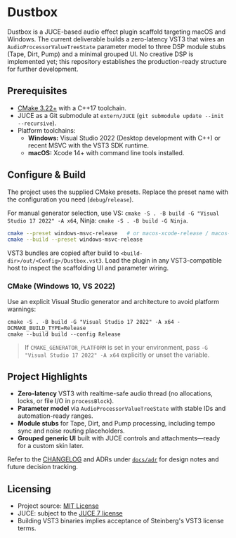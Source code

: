 # Dustbox

Dustbox is a JUCE-based audio effect plugin scaffold targeting macOS and Windows. The current deliverable builds a zero-latency VST3 that wires an `AudioProcessorValueTreeState` parameter model to three DSP module stubs (Tape, Dirt, Pump) and a minimal grouped UI. No creative DSP is implemented yet; this repository establishes the production-ready structure for further development.

## Prerequisites

- [CMake 3.22+](https://cmake.org/) with a C++17 toolchain.
- JUCE as a Git submodule at `extern/JUCE` (`git submodule update --init --recursive`).
- Platform toolchains:
  - **Windows:** Visual Studio 2022 (Desktop development with C++) or recent MSVC with the VST3 SDK runtime.
  - **macOS:** Xcode 14+ with command line tools installed.

## Configure & Build

The project uses the supplied CMake presets. Replace the preset name with the configuration you need (`debug`/`release`).

For manual generator selection, use VS: `cmake -S . -B build -G "Visual Studio 17 2022" -A x64`, Ninja: `cmake -S . -B build -G Ninja`.

```bash
cmake --preset windows-msvc-release   # or macos-xcode-release / macos-xcode-debug / windows-msvc-debug
cmake --build --preset windows-msvc-release
```

VST3 bundles are copied after build to `<build-dir>/out/<Config>/Dustbox.vst3`. Load the plugin in any VST3-compatible host to inspect the scaffolding UI and parameter wiring.

### CMake (Windows 10, VS 2022)
Use an explicit Visual Studio generator and architecture to avoid platform warnings:

```
cmake -S . -B build -G "Visual Studio 17 2022" -A x64 -DCMAKE_BUILD_TYPE=Release
cmake --build build --config Release
```

> If `CMAKE_GENERATOR_PLATFORM` is set in your environment, pass `-G "Visual Studio 17 2022" -A x64` explicitly or unset the variable.

## Project Highlights

- **Zero-latency** VST3 with realtime-safe audio thread (no allocations, locks, or file I/O in `processBlock`).
- **Parameter model** via `AudioProcessorValueTreeState` with stable IDs and automation-ready ranges.
- **Module stubs** for Tape, Dirt, and Pump processing, including tempo sync and noise routing placeholders.
- **Grouped generic UI** built with JUCE controls and attachments—ready for a custom skin later.

Refer to the [CHANGELOG](./CHANGELOG.md) and ADRs under [`docs/adr`](./docs/adr) for design notes and future decision tracking.

## Licensing

- Project source: [MIT License](./LICENSE)
- JUCE: subject to the [JUCE 7 license](https://juce.com/juce-7-licence)
- Building VST3 binaries implies acceptance of Steinberg's VST3 license terms.

